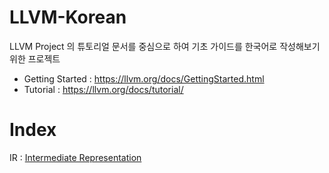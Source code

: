 # LLVM-Korean

LLVM Project 의 튜토리얼 문서를 중심으로 하여 기초 가이드를 한국어로 작성해보기 위한 프로젝트

- Getting Started : https://llvm.org/docs/GettingStarted.html
- Tutorial : https://llvm.org/docs/tutorial/

# Index

IR : [Intermediate Representation](https://en.wikipedia.org/wiki/Intermediate_representation)
